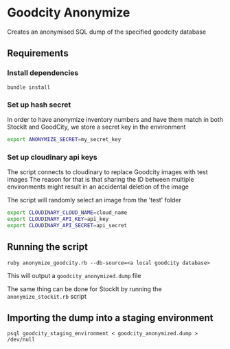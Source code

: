 # Goodcity Anonymize
Creates an anonymised SQL dump of the specified goodcity database

## Requirements

### Install dependencies

`bundle install`

### Set up hash secret

In order to have anonymize inventory numbers and have them match in both StockIt and GoodCity, we store a secret key in the environment

```bash
export ANONYMIZE_SECRET=my_secret_key
```

### Set up cloudinary api keys

The script connects to cloudinary to replace Goodcity images with test images
The reason for that is that sharing the ID between multiple environments might result in an accidental deletion of the image

The script will randomly select an image from the 'test' folder

```bash
export CLOUDINARY_CLOUD_NAME=cloud_name
export CLOUDINARY_API_KEY=api_key
export CLOUDINARY_API_SECRET=api_secret
```

## Running the script

`ruby anonymize_goodcity.rb --db-source=<a local goodcity database>`

This will output a `goodcity_anonymized.dump` file

The same thing can be done for StockIt by running the `anonymize_stockit.rb` script

## Importing the dump into a staging environment

`psql goodcity_staging_environment < goodcity_anonymized.dump > /dev/null`
